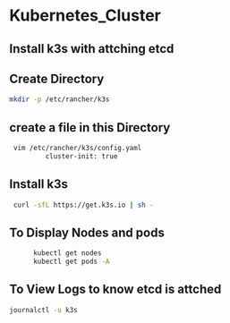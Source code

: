 # Kubernetes_Cluster
## Install k3s with attching etcd

## Create Directory 
``` bash
mkdir -p /etc/rancher/k3s
```
## create a file in this Directory
``` bash
 vim /etc/rancher/k3s/config.yaml
         cluster-init: true
```
## Install k3s
``` bash
 curl -sfL https://get.k3s.io | sh -
```

## To Display Nodes and pods
``` bash
      kubectl get nodes
      kubectl get pods -A
```

## To View Logs to know etcd is attched
``` bash
journalctl -u k3s
```
